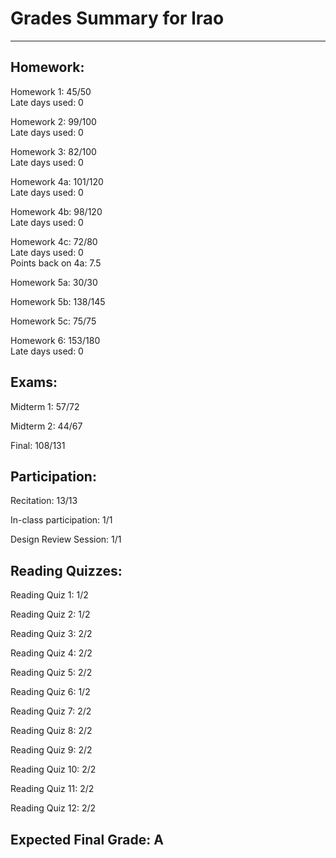# Grades Summary for lrao
------------------------

## Homework:

Homework 1: 45/50  
Late days used: 0

Homework 2: 99/100  
Late days used: 0

Homework 3: 82/100  
Late days used: 0

Homework 4a: 101/120  
Late days used: 0

Homework 4b: 98/120  
Late days used: 0

Homework 4c: 72/80  
Late days used: 0  
Points back on 4a: 7.5

Homework 5a: 30/30

Homework 5b: 138/145

Homework 5c: 75/75

Homework 6: 153/180  
Late days used: 0

## Exams:

Midterm 1: 57/72

Midterm 2: 44/67

Final: 108/131

## Participation: 

Recitation: 13/13

In-class participation: 1/1

Design Review Session: 1/1

## Reading Quizzes:

Reading Quiz 1: 1/2

Reading Quiz 2: 1/2

Reading Quiz 3: 2/2

Reading Quiz 4: 2/2

Reading Quiz 5: 2/2

Reading Quiz 6: 1/2

Reading Quiz 7: 2/2

Reading Quiz 8: 2/2

Reading Quiz 9: 2/2

Reading Quiz 10: 2/2

Reading Quiz 11: 2/2

Reading Quiz 12: 2/2

## Expected Final Grade: A
